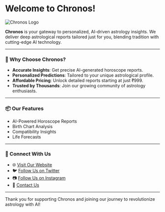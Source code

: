 # Welcome to Chronos!

![Chronos Logo](https://askchronos.com/assets/images/logo.png)

**Chronos** is your gateway to personalized, AI-driven astrology insights. We deliver deep astrological reports tailored just for you, blending tradition with cutting-edge AI technology.

---

### 🌟 Why Choose Chronos?
- **Accurate Insights**: Get precise AI-generated horoscope reports.
- **Personalized Predictions**: Tailored to your unique astrological profile.
- **Affordable Pricing**: Unlock detailed reports starting at just ₹999.
- **Trusted by Thousands**: Join our growing community of astrology enthusiasts.

---

### 📦 Our Features
- AI-Powered Horoscope Reports
- Birth Chart Analysis
- Compatibility Insights
- Life Forecasts

---

### 🚀 Connect With Us
- 🌐 [Visit Our Website](https://www.askchronos.com?utm_source=github&utm_medium=readme&utm_campaign=organization_profile)
- 🐦 [Follow Us on Twitter](https://x.com/ChronosGuidance)
- 📷 [Follow Us on Instagram](https://instagram.com/chronoshoroscope)
- 💌 [Contact Us](mailto:hi@askchronos.com)

---

Thank you for supporting Chronos and joining our journey to revolutionize astrology with AI!
